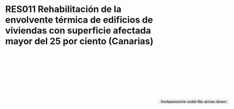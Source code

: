 
# RES011  Rehabilitación de la envolvente térmica de edificios de viviendas con superficie afectada mayor del 25  por ciento (Canarias)

<a href='../RES011  Rehabilitación de la envolvente térmica de edificios de viviendas con superficie afectada mayor del 25  por ciento (Canarias).pdf' download>
<button class='md-button -primary' 
id='download-btn' style="position: fixed; top: 10%; right: 20px; 
        transform: translateY(-50%); z-index: 1000;  border: none; ">
:fontawesome-solid-file-arrow-down: 
</button>
</a>

<div 
    id='../RES011  Rehabilitación de la envolvente térmica de edificios de viviendas con superficie afectada mayor del 25  por ciento (Canarias).pdf' 
    data-pdf-url='../RES011  Rehabilitación de la envolvente térmica de edificios de viviendas con superficie afectada mayor del 25  por ciento (Canarias).pdf'
    style=' width: 100%; height: auto;overflow: auto;'>
</div>

